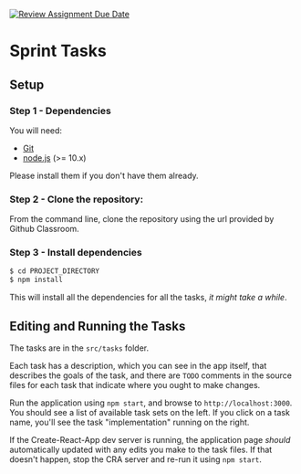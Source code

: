 [![Review Assignment Due Date](https://classroom.github.com/assets/deadline-readme-button-24ddc0f5d75046c5622901739e7c5dd533143b0c8e959d652212380cedb1ea36.svg)](https://classroom.github.com/a/WhT5iVyL)
# Sprint Tasks

## Setup

### Step 1 - Dependencies

You will need:

* [Git](http://git-scm.com/downloads)
* [node.js](https://nodejs.org/) (>= 10.x)

Please install them if you don't have them already.

### Step 2 - Clone the repository:

From the command line, clone the repository using the url provided by Github Classroom.

### Step 3 - Install dependencies

```sh
$ cd PROJECT_DIRECTORY
$ npm install
```

This will install all the dependencies for all the tasks, _it might take a while_.

## Editing and Running the Tasks

The tasks are in the `src/tasks` folder.

Each task has a description, which you can see in the app itself, that describes the goals of the task, and there are `TODO` comments in the source files for each task that indicate where you ought to make changes.

Run the application using `npm start`, and browse to `http://localhost:3000`.  You should see a list of available task sets on the left.  If you click on a task name, you'll see the task "implementation" running on the right.

If the Create-React-App dev server is running, the application page _should_ automatically updated with any edits you make to the task files.  If that doesn't happen, stop the CRA server and re-run it using `npm start`.

